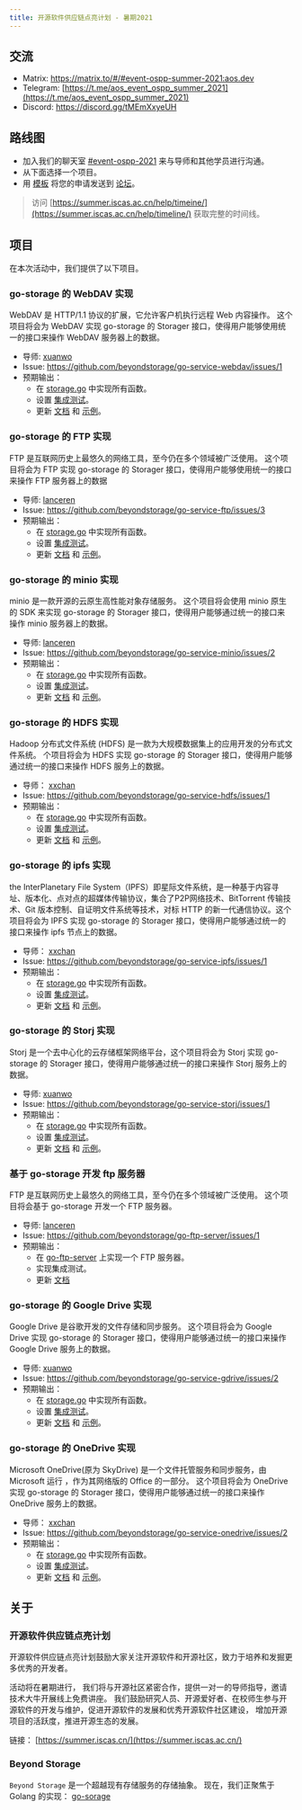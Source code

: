 ```yaml
---
title: 开源软件供应链点亮计划 - 暑期2021
---
```


## 交流

- Matrix: <https://matrix.to/#/#event-ospp-summer-2021:aos.dev>
- Telegram: [https://t.me/aos_event_ospp_summer_2021](https://t.me/aos_event_ospp_summer_2021)
- Discord: <https://discord.gg/tMEmXxyeUH>

## 路线图

- 加入我们的聊天室 [#event-ospp-2021](https://matrix.to/#/#event-ospp-summer-2021:aos.dev) 来与导师和其他学员进行沟通。
- 从下面选择一个项目。
- 用 [模板](https://forum.beyondstorage.io/t/ospp-2021-summer-student-application-template/41) 将您的申请发送到 [论坛](https://forum.beyondstorage.io/)。

> 访问 [https://summer.iscas.ac.cn/help/timeine/](https://summer.iscas.ac.cn/help/timeline/) 获取完整的时间线。

## 项目

在本次活动中，我们提供了以下项目。

### go-storage 的 WebDAV 实现

WebDAV 是 HTTP/1.1 协议的扩展，它允许客户机执行远程 Web 内容操作。 这个项目将会为 WebDAV 实现 go-storage 的 Storager 接口，使得用户能够使用统一的接口来操作 WebDAV 服务器上的数据。

- 导师: [xuanwo](https://matrix.to/#/@xuanwo:matrix.org)
- Issue: <https://github.com/beyondstorage/go-service-webdav/issues/1>
- 预期输出：
  - 在 [storage.go](https://github.com/beyondstorage/go-service-webdav/blob/master/storage.go) 中实现所有函数。
  - 设置 [集成测试](/docs/go-storage/internal/integration-tests)。
  - 更新 [文档](/docs/go-storage/services/webdav) 和 [示例](https://github.com/beyondstorage/go-storage-example)。

### go-storage 的 FTP 实现

FTP 是互联网历史上最悠久的网络工具，至今仍在多个领域被广泛使用。 这个项目将会为 FTP 实现 go-storage 的 Storager 接口，使得用户能够使用统一的接口来操作 FTP 服务器上的数据

- 导师: [lanceren](https://matrix.to/#/@lanceren:matrix.org)
- Issue: <https://github.com/beyondstorage/go-service-ftp/issues/3>
- 预期输出：
  - 在 [storage.go](https://github.com/beyondstorage/go-service-ftp/blob/master/storage.go) 中实现所有函数。
  - 设置 [集成测试](/docs/go-storage/internal/integration-tests)。
  - 更新 [文档](/docs/go-storage/services/ftp) 和 [示例](https://github.com/beyondstorage/go-storage-example)。


### go-storage 的 minio 实现

minio 是一款开源的云原生高性能对象存储服务。 这个项目将会使用 minio 原生的 SDK 来实现 go-storage 的 Storager 接口，使得用户能够通过统一的接口来操作 minio 服务器上的数据。

- 导师: [lanceren](https://matrix.to/#/@lanceren:matrix.org)
- Issue: <https://github.com/beyondstorage/go-service-minio/issues/2>
- 预期输出：
  - 在 [storage.go](https://github.com/beyondstorage/go-service-minio/blob/master/storage.go) 中实现所有函数。
  - 设置 [集成测试](/docs/go-storage/internal/integration-tests)。
  - 更新 [文档](/docs/go-storage/services/minio) 和 [示例](https://github.com/beyondstorage/go-storage-example)。

### go-storage 的 HDFS 实现

Hadoop 分布式文件系统 (HDFS) 是一款为大规模数据集上的应用开发的分布式文件系统。 个项目将会为 HDFS 实现 go-storage 的 Storager 接口，使得用户能够通过统一的接口来操作 HDFS 服务上的数据。

- 导师： [xxchan](https://matrix.to/#/@xxchan:matrix.org)
- Issue: <https://github.com/beyondstorage/go-service-hdfs/issues/1>
- 预期输出：
  - 在 [storage.go](https://github.com/beyondstorage/go-service-hdfs/blob/master/storage.go) 中实现所有函数。
  - 设置 [集成测试](/docs/go-storage/internal/integration-tests)。
  - 更新 [文档](/docs/go-storage/services/hdfs) 和 [示例](https://github.com/beyondstorage/go-storage-example)。

### go-storage 的 ipfs 实现

the InterPlanetary File System（IPFS）即星际文件系统，是一种基于内容寻址、版本化、点对点的超媒体传输协议，集合了P2P网络技术、BitTorrent 传输技术、Git 版本控制、自证明文件系统等技术，对标 HTTP 的新一代通信协议。这个项目将会为 IPFS 实现 go-storage 的 Storager 接口，使得用户能够通过统一的接口来操作 ipfs 节点上的数据。

- 导师： [xxchan](https://matrix.to/#/@xxchan:matrix.org)
- Issue: <https://github.com/beyondstorage/go-service-ipfs/issues/1>
- 预期输出：
  - 在 [storage.go](https://github.com/beyondstorage/go-service-ipfs/blob/master/storage.go) 中实现所有函数。
  - 设置 [集成测试](/docs/go-storage/internal/integration-tests)。
  - 更新 [文档](/docs/go-storage/services/ipfs) 和 [示例](https://github.com/beyondstorage/go-storage-example)。

### go-storage 的 Storj 实现

Storj 是一个去中心化的云存储框架网络平台，这个项目将会为 Storj 实现 go-storage 的 Storager 接口，使得用户能够通过统一的接口来操作 Storj 服务上的数据。

- 导师: [xuanwo](https://matrix.to/#/@xuanwo:matrix.org)
- Issue: <https://github.com/beyondstorage/go-service-storj/issues/1>
- 预期输出：
  - 在 [storage.go](https://github.com/beyondstorage/go-service-storj/blob/master/storage.go) 中实现所有函数。
  - 设置 [集成测试](/docs/go-storage/internal/integration-tests)。
  - 更新 [文档](/docs/go-storage/services/storj) 和 [示例](https://github.com/beyondstorage/go-storage-example)。

### 基于 go-storage 开发 ftp 服务器

FTP 是互联网历史上最悠久的网络工具，至今仍在多个领域被广泛使用。 这个项目将会基于 go-storage 开发一个 FTP 服务器。

- 导师: [lanceren](https://matrix.to/#/@lanceren:matrix.org)
- Issue: <https://github.com/beyondstorage/go-ftp-server/issues/1>
- 预期输出：
  - 在 [go-ftp-server](https://github.com/beyondstorage/go-ftp-server) 上实现一个 FTP 服务器。
  - 实现集成测试。
  - 更新 [文档](/docs/go-ftp-server/index)

### go-storage 的 Google Drive 实现

Google Drive 是谷歌开发的文件存储和同步服务。 这个项目将会为 Google Drive 实现 go-storage 的 Storager 接口，使得用户能够通过统一的接口来操作 Google Drive 服务上的数据。

- 导师: [xuanwo](https://matrix.to/#/@xuanwo:matrix.org)
- Issue: <https://github.com/beyondstorage/go-service-gdrive/issues/2>
- 预期输出：
  - 在 [storage.go](https://github.com/beyondstorage/go-service-gdrive/blob/master/storage.go) 中实现所有函数。
  - 设置 [集成测试](/docs/go-storage/internal/integration-tests)。
  - 更新 [文档](/docs/go-storage/services/gdrive) 和 [示例](https://github.com/beyondstorage/go-storage-example)。

### go-storage 的 OneDrive 实现

Microsoft OneDrive(原为 SkyDrive) 是一个文件托管服务和同步服务，由 Microsoft 运行 ，作为其网络版的 Office 的一部分。 这个项目将会为 OneDrive 实现 go-storage 的 Storager 接口，使得用户能够通过统一的接口来操作 OneDrive 服务上的数据。

- 导师： [xxchan](https://matrix.to/#/@xxchan:matrix.org)
- Issue: <https://github.com/beyondstorage/go-service-onedrive/issues/2>
- 预期输出：
  - 在 [storage.go](https://github.com/beyondstorage/go-service-onedrive/blob/master/storage.go) 中实现所有函数。
  - 设置 [集成测试](/docs/go-storage/internal/integration-tests)。
  - 更新 [文档](/docs/go-storage/services/onedrive) 和 [示例](https://github.com/beyondstorage/go-storage-example)。

## 关于

### 开源软件供应链点亮计划

开源软件供应链点亮计划鼓励大家关注开源软件和开源社区，致力于培养和发掘更多优秀的开发者。

活动将在暑期进行， 我们将与开源社区紧密合作，提供一对一的导师指导，邀请技术大牛开展线上免费讲座。 我们鼓励研究人员、开源爱好者、在校师生参与开源软件的开发与维护，促进开源软件的发展和优秀开源软件社区建设， 增加开源项目的活跃度，推进开源生态的发展。

链接： [https://summer.iscas.cn/](https://summer.iscas.ac.cn/)

### Beyond Storage

`Beyond Storage` 是一个超越现有存储服务的存储抽象。 现在，我们正聚焦于 Golang 的实现： [go-sorage](https://github.com/beyondstorage/go-storage)
